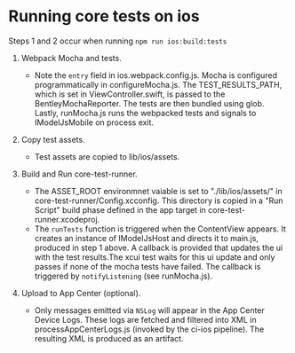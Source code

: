 # Running core tests on ios

Steps 1 and 2 occur when running `npm run ios:build:tests`

1. Webpack Mocha and tests.
    - Note the `entry` field in ios.webpack.config.js. Mocha is configured programmatically in configureMocha.js. The TEST_RESULTS_PATH, which is set in ViewController.swift, is passed to the BentleyMochaReporter. The tests are then bundled using glob. Lastly, runMocha.js runs the webpacked tests and signals to IModelJsMobile on process exit.

2. Copy test assets.
    - Test assets are copied to lib/ios/assets.

3. Build and Run core-test-runner.
    - The ASSET_ROOT environmnet vaiable is set to "./lib/ios/assets/" in core-test-runner/Config.xcconfig. This directory is copied in a "Run Script" build phase defined in the app target in core-test-runner.xcodeproj.
    - The `runTests` function is triggered when the ContentView appears. It creates an instance of IModelJsHost and directs it to main.js, produced in step 1 above. A callback is provided that updates the ui with the test results.The xcui test waits for this ui update and only passes if none of the mocha tests have failed. The callback is triggered by `notifyListening` (see runMocha.js).

4. Upload to App Center (optional).
    - Only messages emitted via `NSLog` will appear in the App Center Device Logs. These logs are fetched and filtered into XML in processAppCenterLogs.js (invoked by the ci-ios pipeline). The resulting XML is produced as an artifact.